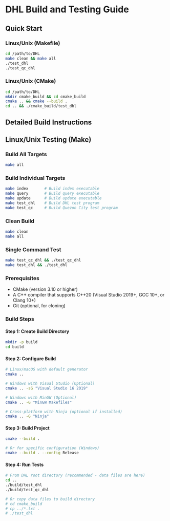 # DHL Build and Testing Guide

## Quick Start

### Linux/Unix (Makefile)
```bash
cd /path/to/DHL
make clean && make all
./test_dhl
./test_qc_dhl
```

### Linux/Unix (CMake)
```bash
cd /path/to/DHL
mkdir cmake_build && cd cmake_build
cmake .. && cmake --build .
cd .. && ./cmake_build/test_dhl
```

## Detailed Build Instructions

## Linux/Unix Testing (Make)

### Build All Targets
```bash
make all
```

### Build Individual Targets
```bash
make index       # Build index executable
make query       # Build query executable  
make update      # Build update executable
make test_dhl    # Build DHL test program
make test_qc     # Build Quezon City test program
```

### Clean Build
```bash
make clean
make all
```

### Single Command Test
```bash
make test_qc_dhl && ./test_qc_dhl
make test_dhl && ./test_dhl
```

### Prerequisites
- CMake (version 3.10 or higher)
- A C++ compiler that supports C++20 (Visual Studio 2019+, GCC 10+, or Clang 10+)
- Git (optional, for cloning)


### Build Steps

#### Step 1: Create Build Directory
```bash
mkdir -p build 
cd build
```

#### Step 2: Configure Build
```bash
# Linux/macOS with default generator
cmake ..

# Windows with Visual Studio (Optional)
cmake .. -sG "Visual Studio 16 2019"

# Windows with MinGW (Optional)
cmake .. -G "MinGW Makefiles"

# Cross-platform with Ninja (optional if installed)
cmake .. -G "Ninja"
```

#### Step 3: Build Project
```bash
cmake --build .

# Or for specific configuration (Windows)
cmake --build . --config Release
```

#### Step 4: Run Tests
```bash
# From DHL root directory (recommended - data files are here)
cd ..
./build/test_dhl
./build/test_qc_dhl

# Or copy data files to build directory
# cd cmake_build
# cp ../*.txt .
# ./test_dhl
```







